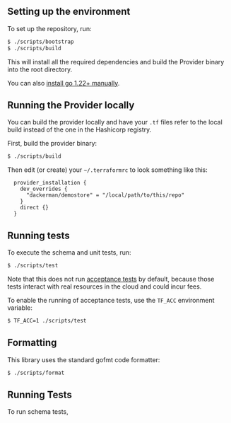 ## Setting up the environment

To set up the repository, run:

```sh
$ ./scripts/bootstrap
$ ./scripts/build
```

This will install all the required dependencies and build the Provider binary into the root directory.

You can also [install go 1.22+ manually](https://go.dev/doc/install).

## Running the Provider locally

You can build the provider locally and have your `.tf` files refer to the local build instead of the one in the Hashicorp registry.

First, build the provider binary:

```sh
$ ./scripts/build
```

Then edit (or create) your `~/.terraformrc` to look something like this:

```hcl
  provider_installation {
    dev_overrides {
      "dackerman/demostore" = "/local/path/to/this/repo"
    }
    direct {}
  }
```

## Running tests

To execute the schema and unit tests, run:

```sh
$ ./scripts/test
```

Note that this does not run [acceptance tests](https://developer.hashicorp.com/terraform/plugin/framework/acctests) by default, because
those tests interact with real resources in the cloud and could incur fees.

To enable the running of acceptance tests, use the `TF_ACC` environment variable:

```sh
$ TF_ACC=1 ./scripts/test
```

## Formatting

This library uses the standard gofmt code formatter:

```sh
$ ./scripts/format
```

## Running Tests

To run schema tests,
